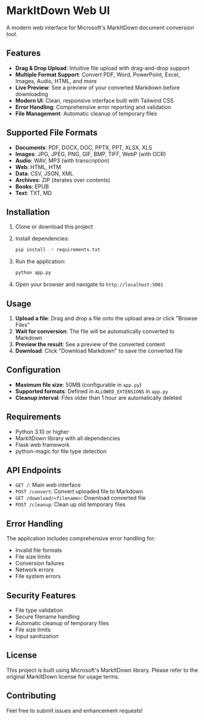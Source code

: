 # MarkItDown Web UI

A modern web interface for Microsoft's MarkItDown document conversion tool.

## Features

- **Drag & Drop Upload**: Intuitive file upload with drag-and-drop support
- **Multiple Format Support**: Convert PDF, Word, PowerPoint, Excel, Images, Audio, HTML, and more
- **Live Preview**: See a preview of your converted Markdown before downloading
- **Modern UI**: Clean, responsive interface built with Tailwind CSS
- **Error Handling**: Comprehensive error reporting and validation
- **File Management**: Automatic cleanup of temporary files

## Supported File Formats

- **Documents**: PDF, DOCX, DOC, PPTX, PPT, XLSX, XLS
- **Images**: JPG, JPEG, PNG, GIF, BMP, TIFF, WebP (with OCR)
- **Audio**: WAV, MP3 (with transcription)
- **Web**: HTML, HTM
- **Data**: CSV, JSON, XML
- **Archives**: ZIP (iterates over contents)
- **Books**: EPUB
- **Text**: TXT, MD

## Installation

1. Clone or download this project
2. Install dependencies:
   ```bash
   pip install -r requirements.txt
   ```

3. Run the application:
   ```bash
   python app.py
   ```

4. Open your browser and navigate to `http://localhost:5001`

## Usage

1. **Upload a file**: Drag and drop a file onto the upload area or click "Browse Files"
2. **Wait for conversion**: The file will be automatically converted to Markdown
3. **Preview the result**: See a preview of the converted content
4. **Download**: Click "Download Markdown" to save the converted file

## Configuration

- **Maximum file size**: 50MB (configurable in `app.py`)
- **Supported formats**: Defined in `ALLOWED_EXTENSIONS` in `app.py`
- **Cleanup interval**: Files older than 1 hour are automatically deleted

## Requirements

- Python 3.10 or higher
- MarkItDown library with all dependencies
- Flask web framework
- python-magic for file type detection

## API Endpoints

- `GET /`: Main web interface
- `POST /convert`: Convert uploaded file to Markdown
- `GET /download/<filename>`: Download converted file
- `POST /cleanup`: Clean up old temporary files

## Error Handling

The application includes comprehensive error handling for:
- Invalid file formats
- File size limits
- Conversion failures
- Network errors
- File system errors

## Security Features

- File type validation
- Secure filename handling
- Automatic cleanup of temporary files
- File size limits
- Input sanitization

## License

This project is built using Microsoft's MarkItDown library. Please refer to the original MarkItDown license for usage terms.

## Contributing

Feel free to submit issues and enhancement requests!
